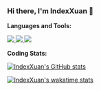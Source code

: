 ### Hi there, I'm IndexXuan 👋

**Languages and Tools:**  

<a href="https://github.com/neoclide/coc.nvim" rel="nofollow">
  <img src="https://img.shields.io/badge/Vim-coc.nvim, make vim great again-yellowgreen" />
</a>
<a href="https://www.typescriptlang.org/" rel="nofollow">
  <img src="https://img.shields.io/badge/TypeScript-strict-blue" />
</a>
<a href="https://github.com/vuejs/composition-api" rel="nofollow">
  <img src="https://img.shields.io/badge/Vue-2.x & VCA & TS-brightgreen" />
</a>


**Coding Stats:**  

[![IndexXuan's GitHub stats](https://github-readme-stats.vercel.app/api?username=indexxuan&show_icons=true&custom_title=GitHub%20Stats)](https://github.com/anuraghazra/github-readme-stats)

[![IndexXuan's wakatime stats](https://github-readme-stats.vercel.app/api/wakatime?username=indexxuan&layout=compact&custom_title=Weekly%20Stats)](https://github.com/anuraghazra/github-readme-stats)

<a href="https://visitor-badge.glitch.me/badge?page_id=indexxuan.indexxuan"></a>
